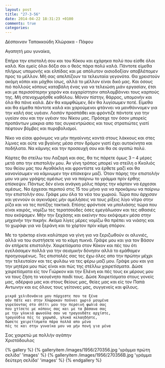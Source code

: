 ```yaml
---
layout: post
title: "27-3-56"
date: 2014-04-22 18:31:23 +0100
comments: true
categories:
---
```


Δέσποιναν Ταπακκούδη Χλώρακα - Πάφου

Αγαπητή μου γυναίκα,

Επήρα την επιστολή σου και του Κόκου και εχάρηκα πολύ που είσθε όλοι καλά. Και εμείς όλοι δόξα σοι ο θεός πάρα πολύ καλά. Πάντοτε είμεθα πλήρως υπομονής και ελπίδας και με απόλυτον αισιοδοξίαν αποβλέπομεν προς το μέλλον. Μή σας απελπίζουν τα τελευταία γεγονότα. Θα χρειστούν ακόμη κόποι και μόχθοι ίσως, αλλά το μέλλον είναι δικό μας. Και όσους πιό πολλούς κόπους καταβάλη ένας για να τελειώση μιάν εργασίαν, έτσι και με περισσότερην χαράν και ευχαρίστησιν απολαμβάννει τους καρπούς της. Μή στενοχωρήσθε καθόλου. Μόνον πίστην, θάρρος, υπομονήν και όλα θα πάνε καλά. Δέν θα καμφθώμεν, δέν θα λυγίσωμεν ποτέ. Είμεθα και θα είμεθα πάντοτε καλά και χαρούμενοι φτάννει να μανθάννομεν για την καλή σας υγέιαν. Λοιπόν προσπάθει και φρόντιζε πάντοτε για την υγείαν σου και την υγέιαν του Νίκου μας. Πρόσεχε τον όσον μπορείς προπάντων μακρια απο τας συγκεντρώσεις και τους στρατιώτες γιατί πέφτουν βόμβες και πυροβολισμοί.

Νίκο να είσαι φρόνιμος να μήν πηγαίννης κοντά στους λάκκους και στες λίμνες και ούτε να βγαίνης μέσα στον δρόμον γιατί έχει αυτοκίνητα και ποδήλατα. Να κάμνης και την προσευχή σου και θα σε αγαπώ πολύ.

Κάρτες θα στείλω του Λαζαρή και σας, θα τις πάρετε όμως 3 – 4 μέρες μετά απο την επιστολήν μου. Άν γίνη τρόπος μπορεί να στείλη ο Κκολιός του θείου μας του Αγαθόκλη και φροντίστε να έρθετε μαζί
και θα κανονίσωμεν να κάμνωμεν την επίσκεψιν μαζί. Όταν πάρης την επιστολήν μου να μου γράψης αμέσως για να παίρνω το γράμμα πρίν έρθης επίσκεψιν. Πάντως δέν είναι ανάγκη μόλις πάρης την κάρταν να έρχεσαι αμέσως. Να έρχεσαι περιπού στις 15 του μήνα για να προκάμνω να παίρνω την επιστολήν σου. Γράφε μου όλα τα νέα του χωριού. Τώρα που άρχισαν και γεννούν οι αγκινάρες μήν αμελήσεις να τους ρίξεις λίγο νίτρο στην ρίζα και να τες ποτίζης τακτικά. Επίσης φρόντισε να μπολιάσης τώρα που είναι καιρός, νομίζω τες τερατσούδες όσες εμεγάλωσαν και τες αθασιές που εκόψαμεν. Μήν την ξεχάσης και εκείνην που εκόψαμεν μέσα στην μηχανήν την πικρήν. Ακόμα λίγες μέρες νομίζω θα πρέπει να νιάσης και το χωράφι για να ξεράνη και το χόρτον πρίν κάμη σπόρον.

Με το τράκτορ είναι καλύτερα να γίνη για να ξεριζωθούν οι αλυνιές, αλλά να του συστήσετε να το κάμη πυκνά. Γράψε μου και για τον Βάσον άν επήρετε επιστολήν. Χαιρετίσματα στον Κόκον και πές του ότι εγελάσαμεν πολλά για την σεισμικήν δόνησιν αλλά το εμάθαμεν προηγουμένως. Τες επιστολές σας τες έχω όλες απο την πρώτην μέχρι την τελευταίαν και τες φυλάω να τες φέρω μαζί μου. Γράψε μου και για την μητέρα μου πώς είναι και πώς της στέλλω χαιρετίσματα. Δώσε χαιρετίσματα είς τον Γιώρκον και την Ελένη και πές τους εκ μέρους μου να τους ζήση το νεογένητο παιδί τους. Δώσε Χαιρετίσματα στους γονείς μας, αδέρφια μας και στους θείους μας, θείες μας και είς τον Παπά Αντωνην και εις όλους τους γείτονες μας, συγγενείς και φίλους.

	μικρά χελιδονάκια μου πόρχεστε που τα ξένα
	σάν πάτε και στην Χλώρακαν πούναι χωριό μουμένα
	γυρεύοντας στο σπίτι μου την περσινή φωλιά σας
	που χτίσετε με κόπους σας και με τα βάσανα σας
	με την γλυκιά φωνούλα σαν να τραγουδάτε αρχίστε,
	τραγούδια πές τε χαρωπά, γλυκά κελαηδήστε,
	δώσετε χαιρετίσματα πάρα πολλά απο μένα
	πές τε και στην γυναίκα μου να μήν πονή για μένα

Σας χαιρετώ με πολλήν αγάπην<br/>
 Χριστόδουλος

{% gallery %}
  {% galleryitem /images/1956/270356.jpg 'γράμμα πρώτη σελίδα' 'images' %}
  {% galleryitem /images/1956/270356B.jpg 'γράμμα δεύτερη σελίδα' 'images' %}
{% endgallery %}
